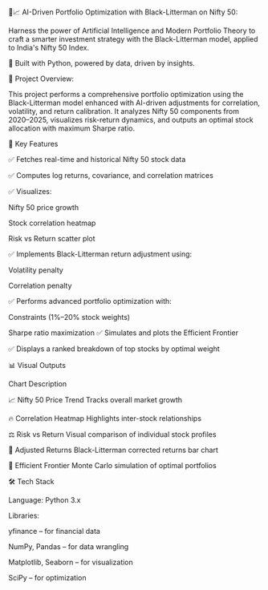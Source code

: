 🧠📈 AI-Driven Portfolio Optimization with Black-Litterman on Nifty 50:

Harness the power of Artificial Intelligence and Modern Portfolio Theory to craft a smarter investment strategy with the Black-Litterman model, applied to India's Nifty 50 Index.

🤖 Built with Python, powered by data, driven by insights.

🚀 Project Overview:

This project performs a comprehensive portfolio optimization using the Black-Litterman model enhanced with AI-driven adjustments for correlation, volatility, and return calibration. It analyzes Nifty 50 components from 2020–2025, visualizes risk-return dynamics, and outputs an optimal stock allocation with maximum Sharpe ratio.

🧩 Key Features

✅ Fetches real-time and historical Nifty 50 stock data

✅ Computes log returns, covariance, and correlation matrices

✅ Visualizes:

Nifty 50 price growth

Stock correlation heatmap

Risk vs Return scatter plot

✅ Implements Black-Litterman return adjustment using:

Volatility penalty

Correlation penalty

✅ Performs advanced portfolio optimization with:

Constraints (1%–20% stock weights)

Sharpe ratio maximization
✅ Simulates and plots the Efficient Frontier

✅ Displays a ranked breakdown of top stocks by optimal weight

📊 Visual Outputs

Chart	Description

📈 Nifty 50 Price Trend	Tracks overall market growth

🔥 Correlation Heatmap	Highlights inter-stock relationships

⚖️ Risk vs Return	Visual comparison of individual stock profiles

🚀 Adjusted Returns	Black-Litterman corrected returns bar chart

🌈 Efficient Frontier	Monte Carlo simulation of optimal portfolios

🛠️ Tech Stack

Language: Python 3.x

Libraries:

yfinance – for financial data

NumPy, Pandas – for data wrangling

Matplotlib, Seaborn – for visualization

SciPy – for optimization


